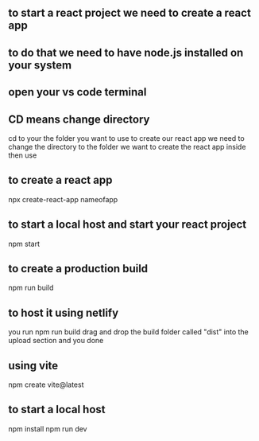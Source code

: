 ## to start a react project we need to create a react app
## to do that we need to have node.js installed on your system 

## open your vs code terminal
## CD means change directory
cd to your the folder you want to use 
to create our react app we need to change the directory to the folder we want to create the react app inside 
then use 

## to create a react app
npx create-react-app nameofapp

## to start a local host and start your react project
npm start 


## to create a production build 
npm run build

## to host it using netlify
you run npm run build 
drag and drop the build folder called "dist" into the upload section 
and you done


## using vite 
npm create vite@latest

## to start a local host 
npm install 
npm run dev

